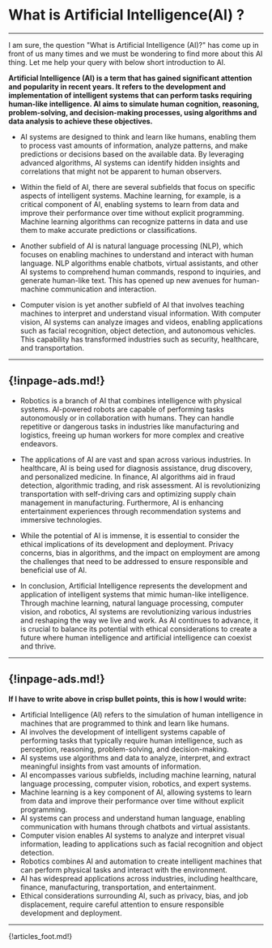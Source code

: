 # What is Artificial Intelligence(AI) ?

---

I am sure, the question "What is Artificial Intelligence (AI)?" has come up in front of us many times and we must be wondering to find more about this AI thing. Let me help your query with below short introduction to AI. 

**Artificial Intelligence (AI) is a term that has gained significant attention and popularity in recent years. It refers to the development and implementation of intelligent systems that can perform tasks requiring human-like intelligence. AI aims to simulate human cognition, reasoning, problem-solving, and decision-making processes, using algorithms and data analysis to achieve these objectives.**

* AI systems are designed to think and learn like humans, enabling them to process vast amounts of information, analyze patterns, and make predictions or decisions based on the available data. By leveraging advanced algorithms, AI systems can identify hidden insights and correlations that might not be apparent to human observers.

* Within the field of AI, there are several subfields that focus on specific aspects of intelligent systems. Machine learning, for example, is a critical component of AI, enabling systems to learn from data and improve their performance over time without explicit programming. Machine learning algorithms can recognize patterns in data and use them to make accurate predictions or classifications.

* Another subfield of AI is natural language processing (NLP), which focuses on enabling machines to understand and interact with human language. NLP algorithms enable chatbots, virtual assistants, and other AI systems to comprehend human commands, respond to inquiries, and generate human-like text. This has opened up new avenues for human-machine communication and interaction.

* Computer vision is yet another subfield of AI that involves teaching machines to interpret and understand visual information. With computer vision, AI systems can analyze images and videos, enabling applications such as facial recognition, object detection, and autonomous vehicles. This capability has transformed industries such as security, healthcare, and transportation.

---
{!inpage-ads.md!}
---
* Robotics is a branch of AI that combines intelligence with physical systems. AI-powered robots are capable of performing tasks autonomously or in collaboration with humans. They can handle repetitive or dangerous tasks in industries like manufacturing and logistics, freeing up human workers for more complex and creative endeavors.

* The applications of AI are vast and span across various industries. In healthcare, AI is being used for diagnosis assistance, drug discovery, and personalized medicine. In finance, AI algorithms aid in fraud detection, algorithmic trading, and risk assessment. AI is revolutionizing transportation with self-driving cars and optimizing supply chain management in manufacturing. Furthermore, AI is enhancing entertainment experiences through recommendation systems and immersive technologies.

* While the potential of AI is immense, it is essential to consider the ethical implications of its development and deployment. Privacy concerns, bias in algorithms, and the impact on employment are among the challenges that need to be addressed to ensure responsible and beneficial use of AI.

* In conclusion, Artificial Intelligence represents the development and application of intelligent systems that mimic human-like intelligence. Through machine learning, natural language processing, computer vision, and robotics, AI systems are revolutionizing various industries and reshaping the way we live and work. As AI continues to advance, it is crucial to balance its potential with ethical considerations to create a future where human intelligence and artificial intelligence can coexist and thrive.

---
{!inpage-ads.md!}
---

**If I have to write above in crisp bullet points, this is how I would write:**

- Artificial Intelligence (AI) refers to the simulation of human intelligence in machines that are programmed to think and learn like humans.
- AI involves the development of intelligent systems capable of performing tasks that typically require human intelligence, such as perception, reasoning, problem-solving, and decision-making.
- AI systems use algorithms and data to analyze, interpret, and extract meaningful insights from vast amounts of information.
- AI encompasses various subfields, including machine learning, natural language processing, computer vision, robotics, and expert systems.
- Machine learning is a key component of AI, allowing systems to learn from data and improve their performance over time without explicit programming.
- AI systems can process and understand human language, enabling communication with humans through chatbots and virtual assistants.
- Computer vision enables AI systems to analyze and interpret visual information, leading to applications such as facial recognition and object detection.
- Robotics combines AI and automation to create intelligent machines that can perform physical tasks and interact with the environment.
- AI has widespread applications across industries, including healthcare, finance, manufacturing, transportation, and entertainment.
- Ethical considerations surrounding AI, such as privacy, bias, and job displacement, require careful attention to ensure responsible development and deployment.

---

{!articles_foot.md!}
